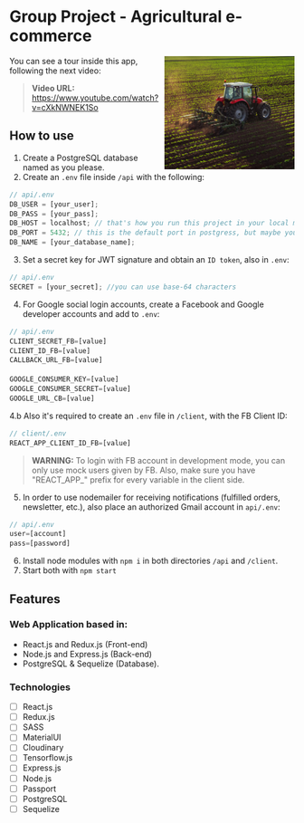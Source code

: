 # Group Project - Agricultural e-commerce

<img height="200" src="https://raw.githubusercontent.com/triciopa/e-commerce-Agroplace/main/demo-img/tractor.png" align="right"/>  

<p>You can see a tour inside this app, following the next video:</p>

>**Video URL:** https://www.youtube.com/watch?v=cXkNWNEK1So

## How to use

1. Create a PostgreSQL database named as you please.
2. Create an `.env` file inside `/api` with the following:
```js
// api/.env
DB_USER = [your_user];
DB_PASS = [your_pass];
DB_HOST = localhost; // that's how you run this project in your local machine
DB_PORT = 5432; // this is the default port in postgress, but maybe you've chosen another
DB_NAME = [your_database_name];
```
3. Set a secret key for JWT signature and obtain an `ID token`, also in `.env`:
```js
// api/.env
SECRET = [your_secret]; //you can use base-64 characters
```
4. For Google social login accounts, create a Facebook and Google developer accounts and add to `.env`:
```js
// api/.env
CLIENT_SECRET_FB=[value]
CLIENT_ID_FB=[value]
CALLBACK_URL_FB=[value]

GOOGLE_CONSUMER_KEY=[value]
GOOGLE_CONSUMER_SECRET=[value]
GOOGLE_URL_CB=[value]
```
4.b Also it's required to create an `.env` file in `/client`, with the FB Client ID:
```js
// client/.env
REACT_APP_CLIENT_ID_FB=[value]
```
>**WARNING:** To login with FB account in development mode, you can only use mock users given by FB. Also, make sure you have "REACT_APP_" prefix for every variable in the client side.

5. In order to use nodemailer for receiving notifications (fulfilled orders, newsletter, etc.), also place an authorized Gmail account in `api/.env`:
```js
// api/.env
user=[account]
pass=[password]
```

6. Install node modules with `npm i` in both directories `/api` and `/client`.
7. Start both with `npm start`

## Features

### Web Application based in:

- React.js and Redux.js (Front-end)
- Node.js and Express.js (Back-end)
- PostgreSQL & Sequelize (Database).

### Technologies

- [ ] React.js
- [ ] Redux.js
- [ ] SASS
- [ ] MaterialUI
- [ ] Cloudinary
- [ ] Tensorflow.js
- [ ] Express.js
- [ ] Node.js
- [ ] Passport
- [ ] PostgreSQL
- [ ] Sequelize
